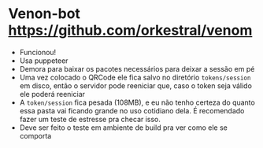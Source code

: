 # Venon-bot https://github.com/orkestral/venom

- Funcionou!
- Usa puppeteer 
- Demora para baixar os pacotes necessários para deixar a sessão em pé 
- Uma vez colocado o QRCode ele fica salvo no diretório `tokens/session` em disco, então o servidor pode reeniciar que, caso o token seja válido ele poderá reeniciar
- A `token/session` fica pesada (108MB), e eu não tenho certeza do quanto essa pasta vai ficando grande no uso cotidiano dela. É recomendado fazer um teste de estresse pra checar isso.
- Deve ser feito o teste em ambiente de build pra ver como ele se comporta
